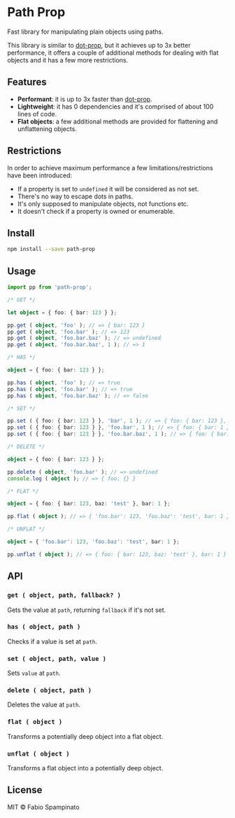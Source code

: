 # Path Prop

Fast library for manipulating plain objects using paths.

This library is similar to [dot-prop](https://github.com/sindresorhus/dot-prop), but it achieves up to 3x better performance, it offers a couple of additional methods for dealing with flat objects and it has a few more restrictions.

## Features

- **Performant**: it is up to 3x faster than [dot-prop](https://github.com/sindresorhus/dot-prop).
- **Lightweight**: it has 0 dependencies and it's comprised of about 100 lines of code.
- **Flat objects**: a few additional methods are provided for flattening and unflattening objects.

## Restrictions

In order to achieve maximum performance a few limitations/restrictions have been introduced:

- If a property is set to `undefined` it will be considered as not set.
- There's no way to escape dots in paths.
- It's only supposed to manipulate objects, not functions etc.
- It doesn't check if a property is owned or enumerable.

## Install

```sh
npm install --save path-prop
```

## Usage

```ts
import pp from 'path-prop';

/* GET */

let object = { foo: { bar: 123 } };

pp.get ( object, 'foo' ); // => { bar: 123 }
pp.get ( object, 'foo.bar' ); // => 123
pp.get ( object, 'foo.bar.baz' ); // => undefined
pp.get ( object, 'foo.bar.baz', 1 ); // => 1

/* HAS */

object = { foo: { bar: 123 } };

pp.has ( object, 'foo' ); // => true
pp.has ( object, 'foo.bar' ); // => true
pp.has ( object, 'foo.bar.baz' ); // => false

/* SET */

pp.set ( { foo: { bar: 123 } }, 'bar', 1 ); // => { foo: { bar: 123 }, bar: 1 }
pp.set ( { foo: { bar: 123 } }, 'foo.bar', 1 ); // => { foo: { bar: 1 } }
pp.set ( { foo: { bar: 123 } }, 'foo.bar.baz', 1 ); // => { foo: { bar: { baz: 1 } } }

/* DELETE */

object = { foo: { bar: 123 } };

pp.delete ( object, 'foo.bar' ); // => undefined
console.log ( object ); // => { foo: {} }

/* FLAT */

object = { foo: { bar: 123, baz: 'test' }, bar: 1 };

pp.flat ( object ); // => { 'foo.bar': 123, 'foo.baz': 'test', bar: 1 }

/* UNFLAT */

object = { 'foo.bar': 123, 'foo.baz': 'test', bar: 1 };

pp.unflat ( object ); // => { foo: { bar: 123, baz: 'test' }, bar: 1 }
```

## API

### `get ( object, path, fallback? )`

Gets the value at `path`, returning `fallback` if it's not set.

### `has ( object, path )`

Checks if a value is set at `path`.

### `set ( object, path, value )`

Sets `value` at `path`.

### `delete ( object, path )`

Deletes the value at `path`.

### `flat ( object )`

Transforms a potentially deep object into a flat object.

### `unflat ( object )`

Transforms a flat object into a potentially deep object.

## License

MIT © Fabio Spampinato
